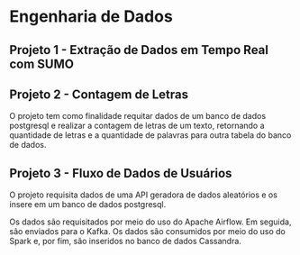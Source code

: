 # Engenharia de Dados


## Projeto 1 - Extração de Dados em Tempo Real com SUMO


## Projeto 2 - Contagem de Letras

O projeto tem como finalidade requitar dados de um banco de dados postgresql e realizar a contagem de letras de um texto, retornando a quantidade de letras e a quantidade de palavras para outra tabela do banco de dados.

## Projeto 3 - Fluxo de Dados de Usuários

O projeto requisita dados de uma API geradora de dados aleatórios e os insere em um banco de dados postgresql.

Os dados são requisitados por meio do uso do Apache Airflow. Em seguida, são enviados para o Kafka. Os dados são consumidos por meio do uso do Spark e, por fim, são inseridos no banco de dados Cassandra.